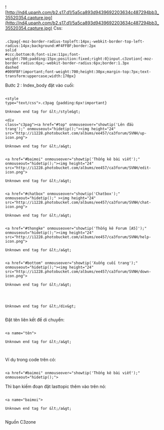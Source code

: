 ![http://nd4.upanh.com/b2.s17.d1/5a5ca893d9439692203634c487294bb3_35520354.capture.jpg](http://nd4.upanh.com/b2.s17.d1/5a5ca893d9439692203634c487294bb3_35520354.capture.jpg)
Css:

```

.c3pag{-moz-border-radius-topleft:14px;-webkit-border-top-left-radius:14px;background:#F4FFBF;border:2px
solid
#ccc;bottom:0;font-size:11px;font-weight:700;padding:15px;position:fixed;right:0}input.c3zotion{-moz-border-radius:6px;-webkit-border-radius:6px;border:1.3px
dashed
#009FBF!important;font-weight:700;height:30px;margin-top:7px;text-transform:uppercase;width:170px}
```

Bước 2 :
Index\_body đặt vào cuối:


```

<style
type="text/css">.c3pag {padding:6px!important}

Unknown end tag for &lt;/style&gt;

<div
class="c3pag"><a href="#top" onmouseover="showtip('Lên đầu
trang');" onmouseout="hidetip();"><img height="24"
src="http://i1228.photobucket.com/albums/ee457/ca3forum/SVNH/up-icon.png">

Unknown end tag for &lt;/a&gt;


<a href="#baimoi" onmouseover="showtip('Thống kê bài viết');"
onmouseout="hidetip();"><img height="24"
src="http://i1228.photobucket.com/albums/ee457/ca3forum/SVNH/edit-icon.png">

Unknown end tag for &lt;/a&gt;


<a href="#chatbox" onmouseover="showtip('Chatbox');"
onmouseout="hidetip();" ><img height="24"
src="http://i1228.photobucket.com/albums/ee457/ca3forum/SVNH/chat-icon.png">

Unknown end tag for &lt;/a&gt;


<a href="#thongke" onmouseover="showtip('Thống kê Forum [A5]');"
onmouseout="hidetip();"><img height="24"
src="http://i1228.photobucket.com/albums/ee457/ca3forum/SVNH/help-icon.png">

Unknown end tag for &lt;/a&gt;


<a href="#bottom" onmouseover="showtip('Xuống cuối trang');"
onmouseout="hidetip();"><img height="24"
src="http://i1228.photobucket.com/albums/ee457/ca3forum/SVNH/down-icon.png">

Unknown end tag for &lt;/a&gt;




Unknown end tag for &lt;/div&gt;


```

Đặt tên liên kết để di chuyển:

```

<a name="tên">

Unknown end tag for &lt;/a&gt;



```
Ví dụ trong code trên có:

```

<a href="#baimoi" onmouseover="showtip('Thống kê bài viết');" onmouseout="hidetip();">
```


Thì bạn kiếm đoạn đặt lasttopic thêm vào trên nó:

```

<a name="baimoi">

Unknown end tag for &lt;/a&gt;


```

Nguồn C3zone